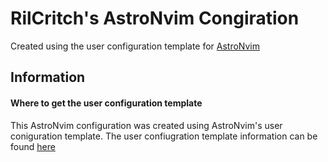 # RilCritch's AstroNvim Congiration

Created using the user configuration template for [AstroNvim](https://github.com/AstroNvim/AstroNvim)

## Information

#### Where to get the user configuration template

This AstroNvim configuration was created using AstroNvim's user coniguration template.
The user confiugration template information can be found [here](https://github.com/AstroNvim/user_example)
